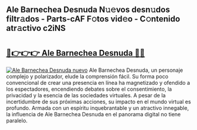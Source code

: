 ## Ale Barnechea Desnuda N𝚞𝚎vos desn𝚞dos filtr𝚊dos - Parts-cAF F𝚘tos vid𝚎o - C𝚘ntenido atr𝚊ctivo c2iNS

# <h2><a href="http://mb6zhy.tromn.icu/?c=Ale+Barnechea+Desnuda">🔗👉👉👉 Ale Barnechea Desnuda 🔗🔗</a></h2>

[![Ale Barnechea Desnuda nuevo](https://i.imgur.com/pEAQMta.gif)](http://mb6zhy.tromn.icu/?c=Ale+Barnechea+Desnuda)
Ale Barnechea Desnuda, un personaje complejo y polarizador, elude la comprensión fácil. Su forma poco convencional de crear una presencia en línea ha magnetizado y ofendido a los espectadores, encendiendo debates sobre el consentimiento, la privacidad y la esencia de las sociedades virtuales. A pesar de la incertidumbre de sus próximas acciones, su impacto en el mundo virtual es profundo. Armada con un espíritu inquebrantable y un atractivo innegable, la influencia de Ale Barnechea Desnuda en el panorama digital no tiene paralelo.
